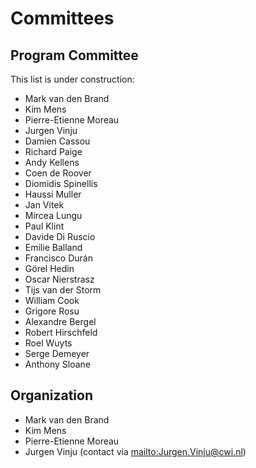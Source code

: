 # Committees

## Program Committee 

This list is under construction:

- Mark van den Brand
- Kim Mens
- Pierre-Etienne Moreau
- Jurgen Vinju
- Damien Cassou
- Richard Paige
- Andy Kellens  
- Coen de Roover  
- Diomidis Spinellis  
- Haussi Muller
- Jan Vitek  
- Mircea Lungu  
- Paul Klint  
- Davide Di Ruscio
- Emilie Balland  
- Francisco Durán  
- Görel Hedin  
- Oscar Nierstrasz  
- Tijs van der Storm  
- William Cook
- Grigore Rosu
- Alexandre Bergel
- Robert Hirschfeld
- Roel Wuyts
- Serge Demeyer
- Anthony Sloane

## Organization

- Mark van den Brand
- Kim Mens
- Pierre-Etienne Moreau
- Jurgen Vinju (contact via <mailto:Jurgen.Vinju@cwi.nl>)
